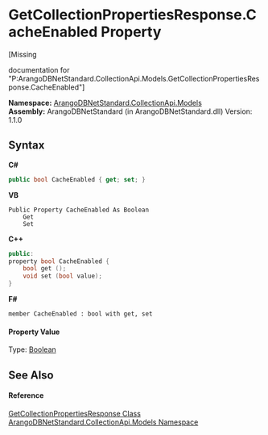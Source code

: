 # GetCollectionPropertiesResponse.CacheEnabled Property 
 

\[Missing <summary> documentation for "P:ArangoDBNetStandard.CollectionApi.Models.GetCollectionPropertiesResponse.CacheEnabled"\]

**Namespace:**&nbsp;<a href="eddef630-2e74-9b99-ee5b-91305adea48b">ArangoDBNetStandard.CollectionApi.Models</a><br />**Assembly:**&nbsp;ArangoDBNetStandard (in ArangoDBNetStandard.dll) Version: 1.1.0

## Syntax

**C#**<br />
``` C#
public bool CacheEnabled { get; set; }
```

**VB**<br />
``` VB
Public Property CacheEnabled As Boolean
	Get
	Set
```

**C++**<br />
``` C++
public:
property bool CacheEnabled {
	bool get ();
	void set (bool value);
}
```

**F#**<br />
``` F#
member CacheEnabled : bool with get, set

```


#### Property Value
Type: <a href="https://docs.microsoft.com/dotnet/api/system.boolean" target="_blank" rel="noopener noreferrer">Boolean</a>

## See Also


#### Reference
<a href="e10e7b86-a831-f90c-c2d1-6c0b2f89dbab">GetCollectionPropertiesResponse Class</a><br /><a href="eddef630-2e74-9b99-ee5b-91305adea48b">ArangoDBNetStandard.CollectionApi.Models Namespace</a><br />